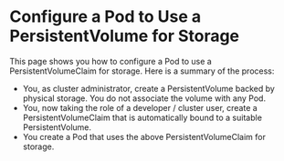 # Configure a Pod to Use a PersistentVolume for Storage
This page shows you how to configure a Pod to use a PersistentVolumeClaim for storage. Here is a summary of the process:

- You, as cluster administrator, create a PersistentVolume backed by physical storage. You do not associate the volume with any Pod.
- You, now taking the role of a developer / cluster user, create a PersistentVolumeClaim that is automatically bound to a suitable PersistentVolume.
- You create a Pod that uses the above PersistentVolumeClaim for storage.


